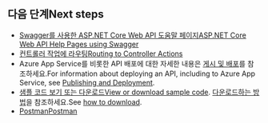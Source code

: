 ## <a name="next-steps"></a><span data-ttu-id="18b06-101">다음 단계</span><span class="sxs-lookup"><span data-stu-id="18b06-101">Next steps</span></span>

* [<span data-ttu-id="18b06-102">Swagger를 사용한 ASP.NET Core Web API 도움말 페이지</span><span class="sxs-lookup"><span data-stu-id="18b06-102">ASP.NET Core Web API Help Pages using Swagger</span></span>](xref:tutorials/web-api-help-pages-using-swagger)
* [<span data-ttu-id="18b06-103">컨트롤러 작업에 라우팅</span><span class="sxs-lookup"><span data-stu-id="18b06-103">Routing to Controller Actions</span></span>](xref:mvc/controllers/routing)
* <span data-ttu-id="18b06-104">Azure App Service를 비롯한 API 배포에 대한 자세한 내용은 [게시 및 배포](xref:publishing/index)를 참조하세요.</span><span class="sxs-lookup"><span data-stu-id="18b06-104">For information about deploying an API, including to Azure App Service, see [Publishing and Deployment](xref:publishing/index).</span></span>
* <span data-ttu-id="18b06-105">[샘플 코드 보기 또는 다운로드](https://github.com/aspnet/Docs/tree/master/aspnetcore/tutorials/first-web-api/sample)</span><span class="sxs-lookup"><span data-stu-id="18b06-105">[View or download sample code](https://github.com/aspnet/Docs/tree/master/aspnetcore/tutorials/first-web-api/sample).</span></span> <span data-ttu-id="18b06-106">[다운로드하는 방법](xref:tutorials/index#how-to-download-a-sample)을 참조하세요.</span><span class="sxs-lookup"><span data-stu-id="18b06-106">See [how to download](xref:tutorials/index#how-to-download-a-sample).</span></span>
* [<span data-ttu-id="18b06-107">Postman</span><span class="sxs-lookup"><span data-stu-id="18b06-107">Postman</span></span>](https://www.getpostman.com/)
